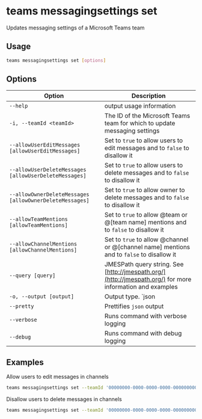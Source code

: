 # teams messagingsettings set

Updates messaging settings of a Microsoft Teams team

## Usage

```sh
teams messagingsettings set [options]
```

## Options

Option|Description
------|-----------
`--help`|output usage information
`-i, --teamId <teamId>`|The ID of the Microsoft Teams team for which to update messaging settings
`--allowUserEditMessages [allowUserEditMessages]`|Set to `true` to allow users to edit messages and to `false` to disallow it
`--allowUserDeleteMessages [allowUserDeleteMessages]`|Set to `true` to allow users to delete messages and to `false` to disallow it
`--allowOwnerDeleteMessages [allowOwnerDeleteMessages]`|Set to `true` to allow owner to delete messages and to `false` to disallow it
`--allowTeamMentions [allowTeamMentions]`|Set to `true` to allow @team or @[team name] mentions and to `false` to disallow it
`--allowChannelMentions [allowChannelMentions]`|Set to `true` to allow @channel or @[channel name] mentions and to `false` to disallow it
`--query [query]`|JMESPath query string. See [http://jmespath.org/](http://jmespath.org/) for more information and examples
`-o, --output [output]`|Output type. `json|text`. Default `text`
`--pretty`|Prettifies `json` output
`--verbose`|Runs command with verbose logging
`--debug`|Runs command with debug logging

## Examples

Allow users to edit messages in channels

```sh
teams messagingsettings set --teamId '00000000-0000-0000-0000-000000000000' --allowUserEditMessages true
```

Disallow users to delete messages in channels

```sh
teams messagingsettings set --teamId '00000000-0000-0000-0000-000000000000' --allowUserDeleteMessages false
```